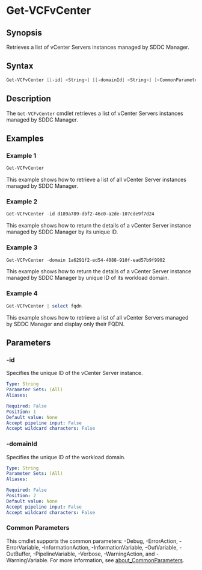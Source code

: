 # Get-VCFvCenter

## Synopsis

Retrieves a list of vCenter Servers instances managed by SDDC Manager.

## Syntax

```powershell
Get-VCFvCenter [[-id] <String>] [[-domainId] <String>] [<CommonParameters>]
```

## Description

The `Get-VCFvCenter` cmdlet retrieves a list of vCenter Servers instances managed by SDDC Manager.

## Examples

### Example 1

```powershell
Get-VCFvCenter
```

This example shows how to retrieve a list of all vCenter Server instances managed by SDDC Manager.

### Example 2

```powershell
Get-VCFvCenter -id d189a789-dbf2-46c0-a2de-107cde9f7d24
```

This example shows how to return the details of a vCenter Server instance managed by SDDC Manager by its unique ID.

### Example 3

```powershell
Get-VCFvCenter -domain 1a6291f2-ed54-4088-910f-ead57b9f9902
```

This example shows how to return the details of a vCenter Server instance managed by SDDC Manager by unique ID of its workload domain.

### Example 4

```powershell
Get-VCFvCenter | select fqdn
```

This example shows how to retrieve a list of all vCenter Servers managed by SDDC Manager and display only their FQDN.

## Parameters

### -id

Specifies the unique ID of the vCenter Server instance.

```yaml
Type: String
Parameter Sets: (All)
Aliases:

Required: False
Position: 1
Default value: None
Accept pipeline input: False
Accept wildcard characters: False
```

### -domainId

Specifies the unique ID of the workload domain.

```yaml
Type: String
Parameter Sets: (All)
Aliases:

Required: False
Position: 2
Default value: None
Accept pipeline input: False
Accept wildcard characters: False
```

### Common Parameters

This cmdlet supports the common parameters: -Debug, -ErrorAction, -ErrorVariable, -InformationAction, -InformationVariable, -OutVariable, -OutBuffer, -PipelineVariable, -Verbose, -WarningAction, and -WarningVariable. For more information, see [about_CommonParameters](http://go.microsoft.com/fwlink/?LinkID=113216).

